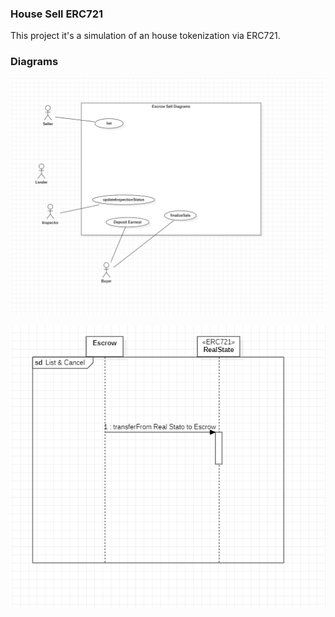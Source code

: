 ### House Sell ERC721

This project it's a simulation of an house tokenization via ERC721.

### Diagrams

![Alt text](documentation/diagrams/UseCasesDiagrams.PNG)

![Alt text](documentation/diagrams/Secuence%20Diagram.PNG)

